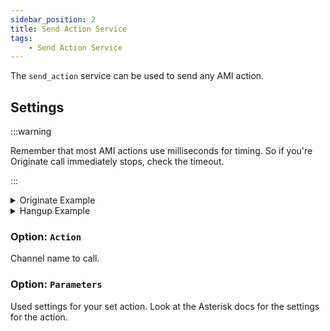 ```yaml
---
sidebar_position: 2
title: Send Action Service
tags:
    - Send Action Service
---
```


The `send_action` service can be used to send any AMI action.

## Settings

:::warning

Remember that most AMI actions use milliseconds for timing. So if you're Originate call immediately stops, check the timeout.

:::

<details>

<summary>Originate Example</summary>

```yaml title="Service options"
service: asterisk.send_action
data:
  action: Originate
  parameters:
    channel: PJSIP/100
    context: default
    exten: "101"
    priority: "1"
    caller_id: Home Assistant
    timeout: 60000
```

</details>

<details>

<summary>Hangup Example</summary>

```yaml title="Service options"
service: asterisk.send_action
data:
  action: Hangup
  parameters:
    channel: PJSIP/100
```

</details>

### Option: `Action`
Channel name to call.

### Option: `Parameters`
Used settings for your set action. Look at the Asterisk docs for the settings for the action.
